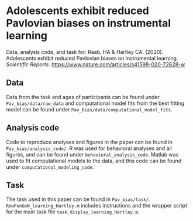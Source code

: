# Adolescents exhibit reduced Pavlovian biases on instrumental learning
Data, analysis code, and task for: Raab, HA & Hartley CA. (2020). Adolescents exhibit reduced Pavlovian biases on instrumental learning. *Scientific Reports*. https://www.nature.com/articles/s41598-020-72628-w

## Data
Data from the task and ages of participants can be found under ```Pav_bias/data/raw_data``` and computational model fits from the best fitting model can be found under ```Pav_bias/data/computational_model_fits```. 

## Analysis code 
Code to reproduce analyses and figures in the paper can be found in ```Pav_bias/analysis_code/```. R was used for behavioral analyses and all figures, and can be found under ```behavioral_analysis_code```. Matlab was used to fit computational models to the data, and this code can be found under ```computational_modeling_code```.

## Task
The task used in this paper can be found in ```Pav_bias/task/```. ```RewPunGoN_learning_Hartley.m``` includes instructions and the wrapper script for the main task file ```task_display_learning_Hartley.m```.
